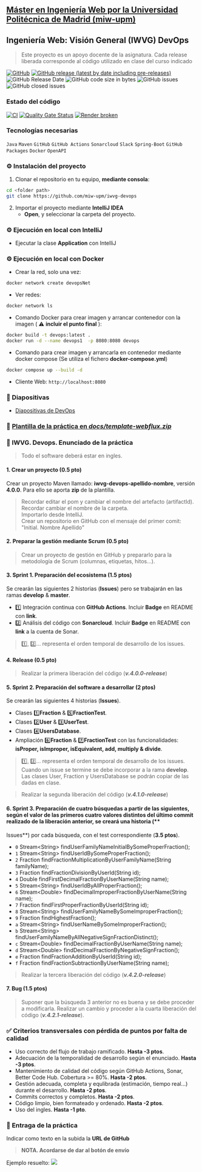 ## [Máster en Ingeniería Web por la Universidad Politécnica de Madrid (miw-upm)](http://miw.etsisi.upm.es)
## Ingeniería Web: Visión General (IWVG) DevOps
> Este proyecto es un apoyo docente de la asignatura. Cada release liberada corresponde al código utilizado en clase del curso indicado

[![GitHub](https://img.shields.io/github/license/miw-upm/iwvg-devops?color=informational)](https://github.com/miw-upm/iwvg-devops/blob/develop/LICENSE.md)
[![GitHub release (latest by date including pre-releases)](https://img.shields.io/github/v/release/miw-upm/iwvg-devops?color=informational)](https://github.com/miw-upm/iwvg-devops/releases)
![GitHub Release Date](https://img.shields.io/github/release-date/miw-upm/iwvg-devops?color=informational)
![GitHub code size in bytes](https://img.shields.io/github/languages/code-size/miw-upm/iwvg-devops)
![GitHub issues](https://img.shields.io/github/issues/miw-upm/iwvg-devops?color=important)
![GitHub closed issues](https://img.shields.io/github/issues-closed/miw-upm/iwvg-devops?color=informational)

### Estado del código
[![CI](https://github.com/markjosephuc3m/iwvg-devops-aalabernardo-markjoseph/actions/workflows/continuous-integration.yml/badge.svg)](https://github.com/markjosephuc3m/iwvg-devops-aalabernardo-markjoseph/actions/workflows/continuous-integration.yml)
[![Quality Gate Status](https://sonarcloud.io/api/project_badges/measure?project=markjosephuc3m-org_iwvg-devops-aalabernardo-markjoseph&metric=alert_status)](https://sonarcloud.io/summary/new_code?id=markjosephuc3m-org_iwvg-devops-aalabernardo-markjoseph)
[![Render broken](https://iwvg-devops-aalabernardo-markjoseph-5ypx.onrender.com/version-badge)](https://iwvg-devops-aalabernardo-markjoseph-5ypx.onrender.com/swagger-ui.html)



### Tecnologías necesarias
`Java` `Maven` `GitHub` `GitHub Actions` `Sonarcloud` `Slack` `Spring-Boot` `GitHub Packages` `Docker` `OpenAPI`

### :gear: Instalación del proyecto
1. Clonar el repositorio en tu equipo, **mediante consola**:
```sh
cd <folder path>
git clone https://github.com/miw-upm/iwvg-devops
```
2. Importar el proyecto mediante **IntelliJ IDEA**  
   * **Open**, y seleccionar la carpeta del proyecto.

### :gear: Ejecución en local con IntelliJ
* Ejecutar la clase **Application** con IntelliJ

### :gear: Ejecución en local con Docker
* Crear la red, solo una vez:
```sh
docker network create devopsNet
```
* Ver redes:
```sh
docker network ls
```
* Comando Docker para crear imagen y arrancar contenedor con la imagen ( :warning: **incluir el punto final** ):
```sh
docker build -t devops:latest .
docker run -d --name devops1  -p 8080:8080 devops
```

* Comando para crear imagen y arrancarla en contenedor mediante docker compose (Se utiliza el fichero **docker-compose.yml**)
```sh
docker compose up --build -d
```

* Cliente Web: `http://localhost:8080`

### :book: Diapositivas
* [Diapositivas de DevOps](docs/miw-iwvg-devops-slides.pdf)   

### :dvd: [Plantilla de la práctica en _docs/template-webflux.zip_](docs/template-webflux-3.4.zip)

### :page_with_curl: IWVG. Devops. Enunciado de la práctica
> Todo el software deberá estar en ingles.

#### 1. Crear un proyecto (**0.5 pto**)
Crear un proyecto Maven llamado: **iwvg-devops-apellido-nombre**, versión **4.0.0**. Para ello se aporta **zip** de la
plantilla.
> Recordar editar el pom y cambiar el nombre del artefacto (artifactId).   
> Recordar cambiar el nombre de la  carpeta.   
> Importarlo desde IntelliJ.   
> Crear un repositorio en GitHub con el mensaje del primer comit: "Initial. Nombre Apellido"   
 
#### 2. Preparar la gestión mediante Scrum (**0.5 pto**)
> Crear un proyecto de gestión en GitHub y prepararlo para la metodología de Scrum (columnas, etiquetas, hitos...).   

#### 3. Sprint 1. Preparación del ecosistema (**1.5 ptos**)
Se crearán las siguientes 2 historias (**Issues**) pero se trabajarán en las ramas **develop** & **master**.

* :one: Integración continua con **GitHub Actions**. Incluir **Badge** en README con **link**.
* :two: Análisis del código con **Sonarcloud**. Incluir **Badge** en README con **link** a la cuenta de Sonar.
> :one:, :two:... representa el orden temporal de desarrollo de los issues.

#### 4. Release (**0.5 pto**)
> Realizar la primera liberación del código (_**v.4.0.0-release**_)

#### 5. Sprint 2. Preparación del software a desarrollar (**2 ptos**)
Se crearán las siguientes 4 historias (**Issues**).
* Clases :one:**Fraction** & :five:**FractionTest**.
* Clases :two:**User** & :three:**UserTest**.
* Clases :four:**UsersDatabase**.
* Ampliación :six:**Fraction** & :seven:**FractionTest** con las funcionalidades: **isProper, isImproper, isEquivalent, add, multiply & divide**.

> :one:, :two:... representa el orden temporal de desarrollo de los issues. Cuando un issue se termine se debe incorporar a la rama **develop**. Las clases User, Fraction y UsersDatabase se podrán copiar de las dadas en clase.

> Realizar la segunda liberación del código (_**v.4.1.0-release**_)

#### 6. Sprint 3. Preparación de cuatro búsquedas a partir de las siguientes, según el valor de las primeros cuatro valores distintos del último commit realizado de la liberación anterior, se creará una historia (**
Issues**) por cada búsqueda, con el test correspondiente (**3.5 ptos**).

* `0` Stream&lt;String> findUserFamilyNameInitialBySomeProperFraction();
* `1` Stream&lt;String> findUserIdBySomeProperFraction();
* `2` Fraction findFractionMultiplicationByUserFamilyName(String familyName);
* `3` Fraction findFractionDivisionByUserId(String id);
* `4` Double findFirstDecimalFractionByUserName(String name);
* `5` Stream&lt;String> findUserIdByAllProperFraction();
* `6` Stream&lt;Double> findDecimalImproperFractionByUserName(String name);
* `7` Fraction findFirstProperFractionByUserId(String id);
* `8` Stream&lt;String> findUserFamilyNameBySomeImproperFraction();
* `9` Fraction findHighestFraction();
* `a` Stream&lt;String> findUserNameBySomeImproperFraction();
* `b` Stream&lt;String> findUserFamilyNameByAllNegativeSignFractionDistinct();
* `c` Stream&lt;Double> findDecimalFractionByUserName(String name);
* `d` Stream&lt;Double> findDecimalFractionByNegativeSignFraction();
* `e` Fraction findFractionAdditionByUserId(String id);
* `f` Fraction findFractionSubtractionByUserName(String name);

> Realizar la tercera liberación del código (_**v.4.2.0-release**_)

#### 7. Bug (**1.5 ptos**)
> Suponer que la búsqueda 3 anterior no es buena y se debe proceder a modificarla. Realizar un cambio y proceder a la cuarta liberación del código (_**v.4.2.1-release**_).

### :white_check_mark: Criterios transversales **con pérdida de puntos por falta de calidad**
* Uso correcto del flujo de trabajo ramificado. **Hasta -3 ptos**. 
* Adecuación de la temporalidad de desarrollo según el enunciado. **Hasta -3 ptos**.
* Mantenimiento de calidad del código según GitHub Actions, Sonar, Better Code Hub. Cobertura >= 80%. **Hasta -2 ptos**.
* Gestión adecuada, completa y equlibrada (estimación, tiempo real...) durante el desarrollo. **Hasta -2 ptos**.
* Commits correctos y completos. **Hasta -2 ptos**. 
* Código limpio, bien formateado y ordenado. **Hasta -2 ptos**. 
* Uso del ingles. **Hasta -1 pto**.


### :clap: Entraga de la práctica
Indicar como texto en la subida la **URL de GitHub**
> **NOTA. Acordarse de dar al botón de envío**

Ejemplo resuelto:
![](./docs/miw-iwvg-devops-demo.png)

